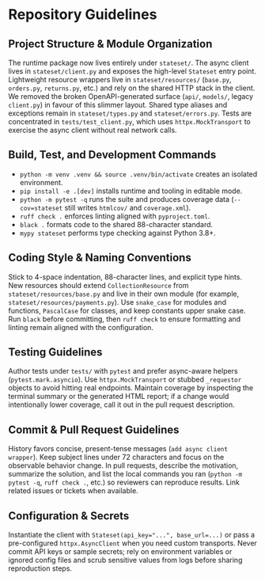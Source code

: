 # Repository Guidelines

## Project Structure & Module Organization
The runtime package now lives entirely under `stateset/`. The async client lives in `stateset/client.py` and exposes the high-level `Stateset` entry point. Lightweight resource wrappers live in `stateset/resources/` (`base.py`, `orders.py`, `returns.py`, etc.) and rely on the shared HTTP stack in the client. We removed the broken OpenAPI-generated surface (`api/`, `models/`, legacy `client.py`) in favour of this slimmer layout. Shared type aliases and exceptions remain in `stateset/types.py` and `stateset/errors.py`. Tests are concentrated in `tests/test_client.py`, which uses `httpx.MockTransport` to exercise the async client without real network calls.

## Build, Test, and Development Commands
- `python -m venv .venv && source .venv/bin/activate` creates an isolated environment.
- `pip install -e .[dev]` installs runtime and tooling in editable mode.
- `python -m pytest -q` runs the suite and produces coverage data (`--cov=stateset` still writes `htmlcov/` and `coverage.xml`).
- `ruff check .` enforces linting aligned with `pyproject.toml`.
- `black .` formats code to the shared 88-character standard.
- `mypy stateset` performs type checking against Python 3.8+.

## Coding Style & Naming Conventions
Stick to 4-space indentation, 88-character lines, and explicit type hints. New resources should extend `CollectionResource` from `stateset/resources/base.py` and live in their own module (for example, `stateset/resources/payments.py`). Use `snake_case` for modules and functions, `PascalCase` for classes, and keep constants upper snake case. Run `black` before committing, then `ruff check` to ensure formatting and linting remain aligned with the configuration.

## Testing Guidelines
Author tests under `tests/` with `pytest` and prefer async-aware helpers (`pytest.mark.asyncio`). Use `httpx.MockTransport` or stubbed `_requestor` objects to avoid hitting real endpoints. Maintain coverage by inspecting the terminal summary or the generated HTML report; if a change would intentionally lower coverage, call it out in the pull request description.

## Commit & Pull Request Guidelines
History favors concise, present-tense messages (`add async client wrapper`). Keep subject lines under 72 characters and focus on the observable behavior change. In pull requests, describe the motivation, summarize the solution, and list the local commands you ran (`python -m pytest -q`, `ruff check .`, etc.) so reviewers can reproduce results. Link related issues or tickets when available.

## Configuration & Secrets
Instantiate the client with `Stateset(api_key="...", base_url=...)` or pass a pre-configured `httpx.AsyncClient` when you need custom transports. Never commit API keys or sample secrets; rely on environment variables or ignored config files and scrub sensitive values from logs before sharing reproduction steps.
